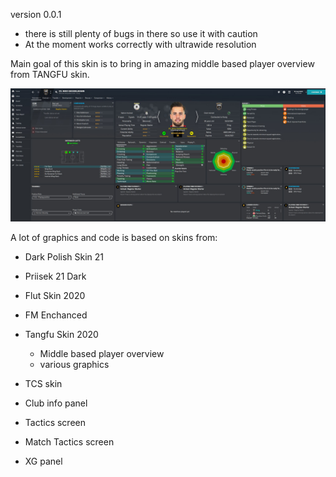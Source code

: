 version 0.0.1
- there is still plenty of bugs in there so use it with caution
- At the moment works correctly with ultrawide resolution

Main goal of this skin is to bring in amazing middle based player overview from TANGFU skin.

![alt text](player-overview.jpg)

A lot of graphics and code is based on skins from:
- Dark Polish Skin 21
- Priisek 21 Dark
- Flut Skin 2020
- FM Enchanced

- Tangfu Skin 2020
  - Middle based player overview
  - various graphics

- TCS skin
 - Club info panel
 - Tactics screen
 - Match Tactics screen
 - XG panel